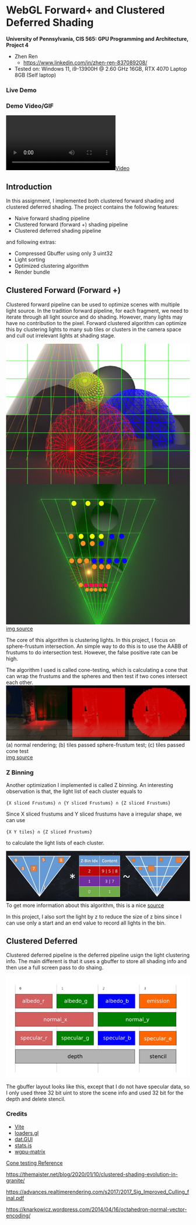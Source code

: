 WebGL Forward+ and Clustered Deferred Shading
======================

**University of Pennsylvania, CIS 565: GPU Programming and Architecture, Project 4**

* Zhen Ren
  * https://www.linkedin.com/in/zhen-ren-837089208/
* Tested on: Windows 11, i9-13900H @ 2.60 GHz 16GB, RTX 4070 Laptop 8GB (Self laptop)

### Live Demo

### Demo Video/GIF

[![](img/video.mp4)](TODO)

## Introduction

In this assignment, I implemented both clustered forward shading and clustered deferred shading. The project contains the following features:
- Naive forward shading pipeline
- Clustered forward (forward +) shading pipeline
- Clustered deferred shading pipeline

and following extras:
- Compressed Gbuffer using only 3 uint32
- Light sorting
- Optimized clustering algorithm
- Render bundle

## Clustered Forward (Forward +)
Clustered forward pipeline can be used to optimize scenes with multiple light source. In the tradition forward pipeline, for each fragment, we need to iterate through all light source and do shading. However, many lights may have no contribution to the pixel. Forward clustered algorithm can optimize this by clustering lights to many sub tiles or clusters in the camera space and cull out irrelevant lights at shading stage.

![](./img/cluf1.png)
[img source](https://www.aortiz.me/2018/12/21/CG.html)

The core of this algorithm is clustering lights. In this project, I focus on sphere-frustum intersection. An simple way to do this is to use the AABB of frustums to do intersection test. However, the false positive rate can be high.

The algorithm I used is called cone-testing, which is calculating a cone that can wrap the frustums and the spheres and then test if two cones intersect each other.
![](./img/coneTest.png)
(a) normal rendering; (b) tiles passed sphere-frustum test; (c) tiles passed cone test\
[img source](https://lxjk.github.io/2018/03/25/Improve-Tile-based-Light-Culling-with-Spherical-sliced-Cone.html)

### Z Binning
Another optimization I implemented is called Z binning. An interesting observation is that, the light list of each cluster equals to

`{X sliced Frustums} ∩ {Y sliced Frustums} ∩ {Z sliced Frustums}`

Since X sliced frustums and Y sliced frustums have a irregular shape, we can use

`{X Y tiles} ∩ {Z sliced Frustums}`

to calculate the light lists of each cluster.

![](./img/zbin.png)
To get more information about this algorithm, this is a nice [source](https://advances.realtimerendering.com/s2017/2017_Sig_Improved_Culling_final.pdf)

In this project, I also sort the light by z to reduce the size of z bins since I can use only a start and an end value to record all lights in the bin.

## Clustered Deferred
Clustered deferred pipeline is the deferred pipeline usign the light clustering info. The main different is that it uses a gbuffer to store all shading info and then use a full screen pass to do shaing.

![](./img/gbuffer_layout.png)

The gbuffer layout looks like this, except that I do not have specular data, so I only used three 32 bit uint to store the scene info and used 32 bit for the depth and delete stencil.

### Credits

- [Vite](https://vitejs.dev/)
- [loaders.gl](https://loaders.gl/)
- [dat.GUI](https://github.com/dataarts/dat.gui)
- [stats.js](https://github.com/mrdoob/stats.js)
- [wgpu-matrix](https://github.com/greggman/wgpu-matrix)

[Cone testing Reference](https://lxjk.github.io/2018/03/25/Improve-Tile-based-Light-Culling-with-Spherical-sliced-Cone.html)

https://themaister.net/blog/2020/01/10/clustered-shading-evolution-in-granite/

https://advances.realtimerendering.com/s2017/2017_Sig_Improved_Culling_final.pdf

https://knarkowicz.wordpress.com/2014/04/16/octahedron-normal-vector-encoding/